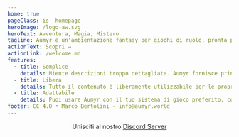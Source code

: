 ```yaml
---
home: true
pageClass: is--homepage
heroImage: /logo-aw.svg
heroText: Avventura, Magia, Mistero
tagline: Aumyr è un'ambientazione fantasy per giochi di ruolo, pronta per le tue avventure.
actionText: Scopri →
actionLink: /welcome.md
features:
  - title: Semplice
    details: Niente descrizioni troppo dettagliate. Aumyr fornisce principalmente spunti per luoghi, personaggi e possibili avventure, adatti a stimolare la creatività del Master e dei giocatori.
  - title: Libera
    details: Tutto il contenuto è liberamente utilizzabile per le proprie avventure. Non ci sono riferimenti a sistemi specifici, ma può essere utile ad alcuni Master che cercano materiale originale o idee per le loro sessioni.
  - title: Adattabile
    details: Puoi usare Aumyr con il tuo sistema di gioco preferito, come d20™, Dungeons & Dragons®, Pathfinder®, Labyrinth Lord, FATE... i contenuti possono essere riportati in ogni sistema e in ogni mondo già esistente.
footer: CC 4.0 • Marco Bertolini - info@aumyr.world
---
```


<p align="center">
Unisciti al nostro <a href="https://discord.gg/HP9bA4Z" target="_blank" rel="noopener"> Discord Server</a>
</p>
